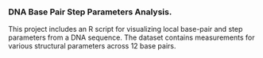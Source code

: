 ### DNA Base Pair Step Parameters Analysis.
This project includes an R script for visualizing local base-pair and step parameters from a DNA sequence. 
The dataset contains measurements for various structural parameters across 12 base pairs.
